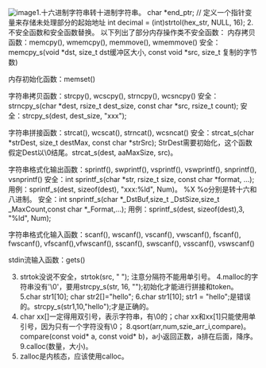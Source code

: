 ![image](https://github.com/user-attachments/assets/9c56d396-981b-4d30-a10c-3df789dc2aa7)1.十六进制字符串转十进制字符串。
char *end_ptr;  // 定义一个指针变量来存储未处理部分的起始地址
int decimal = (int)strtol(hex_str, NULL, 16);
2.不安全函数和安全函数替换。
以下列出了部分内存操作类不安全函数：
内存拷贝函数：memcpy(), wmemcpy(), memmove(), wmemmove()
安全：memcpy_s(void *dst, size_t dst缓冲区大小, const void *src, size_t 复制的字节数)

内存初始化函数：memset()

字符串拷贝函数：strcpy(), wcscpy(), strncpy(), wcsncpy()
安全：strncpy_s(char *dest, rsize_t dest_size, const char *src, rsize_t count);
安全：strcpy_s(dest, dest_size, "xxx");

字符串拼接函数：strcat(), wcscat(), strncat(), wcsncat()
安全：strcat_s(char *strDest, size_t destMax, const char *strSrc); StrDest需要初始化，这个函数假定Dest以\0结尾。strcat_s(dest, aaMaxSize, src)。

字符串格式化输出函数：sprintf(), swprintf(), vsprintf(), vswprintf(), snprintf(), vsnprintf()
安全：int sprintf_s(char *str, rsize_t size, const char *format, ...); 用例：sprintf_s(dest, sizeof(dest), "xxx:%ld", Num)。 %X %o分别是转十六和八进制。
安全：int snprintf_s(char *_DstBuf,size_t _DstSize,size_t _MaxCount,const char *_Format,...); 用例：sprintf_s(dest, sizeof(dest),3, "%ld", Num);

字符串格式化输入函数：scanf(), wscanf(), vscanf(), vwscanf(), fscanf(), fwscanf(), vfscanf(),vfwscanf(), sscanf(), swscanf(), vsscanf(), vswscanf()

stdin流输入函数：gets()

3. strtok没说不安全，strtok(src, " "); 注意分隔符不能用单引号。
4.malloc的字符串没有'\0'，要用strcpy_s(str, 16, "");初始化才能进行拼接和token。
5.char str1[10]; char str2[]="hello";
6.char str1[10]; str1 = "hello";是错误的。strcpy_s(str1,10,"hello");才是正确的。
7. char xx[]一定得用双引号，表示字符串，有\0的；char xx和xx[1]只能使用单引号，因为只有一个字符没有\0；
8.qsort(arr,num,szie_arr_i,compare)。compare(const void* a, const void* b)，a小返回正数，a排在后面，降序。
9.calloc(数量，大小)。
10. zalloc是内核态，应该使用calloc。
